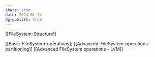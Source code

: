 ```yaml
---
share: true
date: 2024-01-14
dg-publish: true
---
```


[[FileSystem-Structure]]

[[Basic-FileSystem-operations]]
[[Advanced-FileSystem-operations-partitioning]]
[[Advanced FileSystem operations - LVM]]
